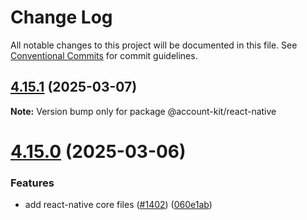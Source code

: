 # Change Log

All notable changes to this project will be documented in this file.
See [Conventional Commits](https://conventionalcommits.org) for commit guidelines.

## [4.15.1](https://github.com/alchemyplatform/aa-sdk/compare/v4.15.0...v4.15.1) (2025-03-07)

**Note:** Version bump only for package @account-kit/react-native

# [4.15.0](https://github.com/alchemyplatform/aa-sdk/compare/v4.14.0...v4.15.0) (2025-03-06)

### Features

- add react-native core files ([#1402](https://github.com/alchemyplatform/aa-sdk/issues/1402)) ([060e1ab](https://github.com/alchemyplatform/aa-sdk/commit/060e1ab231db8455a71f25452e1a4cddace60dbd))
